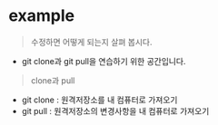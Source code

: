 # example
> 수정하면 어떻게 되는지 살펴 봅시다.
- git clone과 git pull을 연습하기 위한 공간입니다.

> clone과 pull
- git clone : 원격저장소를 내 컴퓨터로 가져오기
- git pull : 원격저장소의 변경사항을 내 컴퓨터로 가져오기
